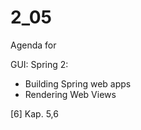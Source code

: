 # 2_05
Agenda for

GUI: Spring 2:
-	Building Spring web apps
-	Rendering Web Views 


[6] Kap. 5,6


